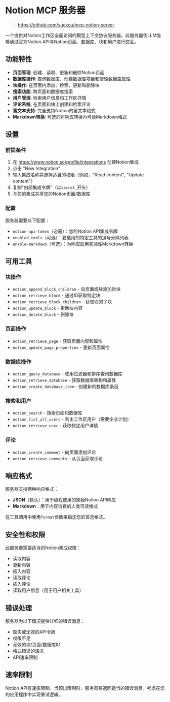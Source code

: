 # Notion MCP 服务器

> <https://github.com/suekou/mcp-notion-server>

一个提供对Notion工作区全面访问的模型上下文协议服务器。此服务器使LLM能够通过官方Notion API与Notion页面、数据库、块和用户进行交互。

## 功能特性

- **页面管理**: 创建、读取、更新和删除Notion页面
- **数据库操作**: 查询数据库、创建数据库项目和管理数据库属性
- **块操作**: 在页面内添加、检索、更新和删除块
- **搜索功能**: 跨页面和数据库搜索
- **用户管理**: 检索用户信息和工作区详情
- **评论系统**: 在页面和块上创建和检索评论
- **富文本支持**: 完全支持Notion的富文本格式
- **Markdown转换**: 可选的将响应转换为可读Markdown格式

## 设置

### 前提条件

1. 在 <https://www.notion.so/profile/integrations> 创建Notion集成
2. 点击 "New Integration"
3. 输入集成名称并选择适当的权限（例如，"Read content", "Update content"）
4. 复制"内部集成令牌"（以`secret_`开头）
5. 与您的集成共享您的Notion页面/数据库

### 配置

服务器需要以下配置：

- `notion-api-token`（必需）：您的Notion API集成令牌
- `enabled-tools`（可选）：要启用的特定工具的逗号分隔列表
- `enable-markdown`（可选）：为响应启用实验性Markdown转换

## 可用工具

### 块操作

- `notion_append_block_children` - 向页面或块添加新块
- `notion_retrieve_block` - 通过ID获取特定块
- `notion_retrieve_block_children` - 获取块的子块
- `notion_update_block` - 更新块内容
- `notion_delete_block` - 删除块

### 页面操作

- `notion_retrieve_page` - 获取页面内容和属性
- `notion_update_page_properties` - 更新页面属性

### 数据库操作

- `notion_query_database` - 使用过滤器和排序查询数据库
- `notion_retrieve_database` - 获取数据库架构和属性
- `notion_create_database_item` - 创建新的数据库条目

### 搜索和用户

- `notion_search` - 搜索页面和数据库
- `notion_list_all_users` - 列出工作区用户（需要企业计划）
- `notion_retrieve_user` - 获取特定用户详情

### 评论

- `notion_create_comment` - 向页面添加评论
- `notion_retrieve_comments` - 从页面获取评论

## 响应格式

服务器支持两种响应格式：

- **JSON**（默认）：用于编程使用的原始Notion API响应
- **Markdown**：用于内容消费的人类可读格式

在工具调用中使用`format`参数来指定您的首选格式。

## 安全性和权限

此服务器需要适当的Notion集成权限：

- 读取内容
- 更新内容
- 插入内容
- 读取评论
- 插入评论
- 读取用户信息（用于用户相关工具）

## 错误处理

服务器为以下情况提供详细的错误消息：

- 缺失或无效的API令牌
- 权限不足
- 无效的块/页面/数据库ID
- 格式错误的请求
- API速率限制

## 速率限制

Notion API有速率限制。当超出限制时，服务器将返回适当的错误消息。考虑在您的应用程序中实现重试逻辑。
